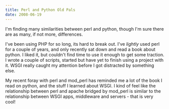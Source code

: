 ```yaml
---
title: Perl and Python Old Pals 
date: 2008-06-19
---
```

I'm finding many similarities between perl and python, though I'm sure there are as many, if not more, differences.

I've been using PHP for so long, its hard to break out. I've *lightly* used perl for a couple of years, and only recently sat down and read a book about python. I liked it, but couldn't find time to use it enough to get some traction. I wrote a couple of scripts, started but have yet to finish using a project with it. WSGI really caught my attention before I got distracted by something else.

My recent foray with perl and mod_perl has reminded me a lot of the book I read on python, and the stuff I learned about WSGI. I kind of feel like the relationship between perl and apache bridged by mod_perl is similar to the relationship between WSGI apps, middleware and servers - that is very cool!

